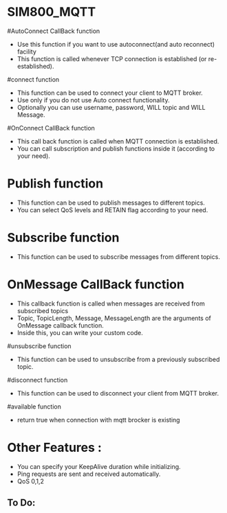 # SIM800_MQTT

#AutoConnect CallBack function
* Use this function if you want to use autoconnect(and auto reconnect) facility
* This function is called whenever TCP connection is established (or re-established).


#connect function
* This function can be used to connect your client to MQTT broker.
* Use only if you do not use Auto connect functionality.
* Optionally  you can use username, password, WILL topic and WILL Message.


#OnConnect CallBack function
* This call back function is called when MQTT connection is established.
* You can call subscription and publish functions inside it (according to your need).


# Publish function
* This function can be used to publish messages to different topics.
* You can select  QoS levels and RETAIN flag according to your need.


# Subscribe function
* This function can be used to subscribe messages from different topics.


# OnMessage CallBack function
* This callback function is called when messages are received from  subscribed topics
* Topic, TopicLength, Message, MessageLength are the arguments of  OnMessage callback function.
* Inside this, you can write your custom code.


#unsubscribe function
* This function can be used to unsubscribe from a previously subscribed topic.


#disconnect function
* This function can be used to disconnect your client from MQTT broker.


#available function
* return true when connection with mqtt brocker is existing


# Other Features :
* You can specify your KeepAlive duration while initializing.
* Ping requests are sent and received automatically.
* QoS 0,1,2

## To Do: 


